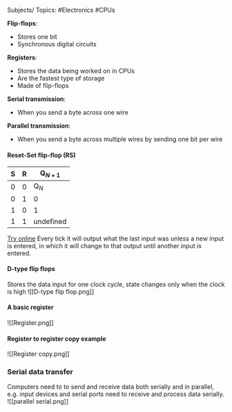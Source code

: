 Subjects/ Topics: #Electronics #CPUs 

**Flip-flops**:
- Stores one bit
- Synchronous digital circuits

**Registers**:
- Stores the data being worked on in CPUs
- Are the fastest type of storage
- Made of flip-flops

**Serial transmission**:
- When you send a byte across one wire

**Parallel transmission**:
- When you send a byte across multiple wires by sending one bit per wire
#### Reset-Set flip-flop (RS)
| S | R | Q$_{N+1}$   |
|---|---|-----------|
| 0 | 0 | Q$_{N}$       |
| 0 | 1 | 0         |
| 1 | 0 | 1         |
| 1 | 1 | undefined |

[Try online](https://www.falstad.com/circuit/e-nandff.html)
Every tick it will output what the last input was unless a new input is entered, in which it will change to that output until another input is entered.

#### D-type flip flops
Stores the data input for one clock cycle, state changes only when the clock is high
![[D-type flip flop.png]]

#### A basic register 
![[Register.png]]

#### Register to register copy example
![[Register copy.png]]

### Serial data transfer

Computers need to to send and receive data both serially and in parallel, e.g. input devices and serial ports need to receive and process data serially.
![[parallel serial.png]]

